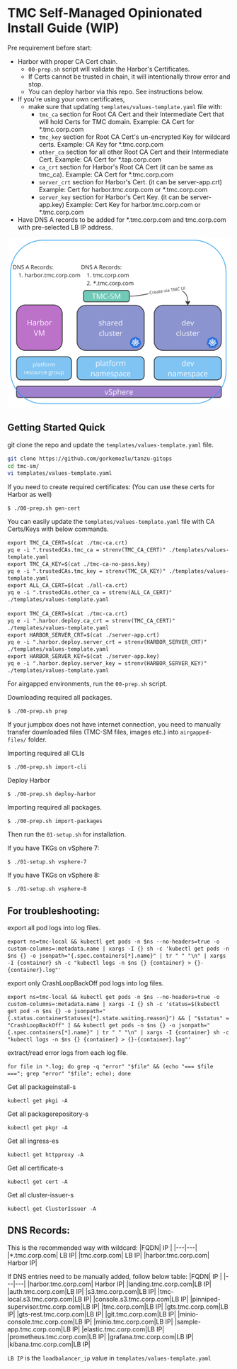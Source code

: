 # TMC Self-Managed Opinionated Install Guide (WIP)

Pre requirement before start: 
 - Harbor with proper CA Cert chain.
    - ```00-prep.sh``` script will validate the Harbor's Certificates.
    - If Certs cannot be trusted in chain, it will intentionally throw error and stop.
    - You can deploy harbor via this repo. See instructions below.
 - If you're using your own certificates, 
    - make sure that updating ```templates/values-template.yaml``` file with:
        - ```tmc_ca``` section for Root CA Cert and their Intermediate Cert that will hold Certs for TMC domain. Example: CA Cert for *.tmc.corp.com
        - ```tmc_key``` section for Root CA Cert's un-encrypted Key for wildcard certs. Example: CA Key for *.tmc.corp.com
        - ```other_ca``` section for all other Root CA Cert and their Intermediate Cert. Example: CA Cert for *.tap.corp.com
        - ```ca_crt``` section for Harbor's Root CA Cert (it can be same as tmc_ca). Example: CA Cert for *.tmc.corp.com
        - ```server_crt``` section for Harbor's Cert. (it can be server-app.crt) Example: Cert for harbor.tmc.corp.com or *.tmc.corp.com
        - ```server_key``` section for Harbor's Cert Key. (it can be server-app.key) Example: Cert Key for harbor.tmc.corp.com or *.tmc.corp.com
 - Have DNS A records to be added for *.tmc.corp.com and tmc.corp.com with pre-selected LB IP address.

![Alt text](image.png)

## Getting Started Quick

git clone the repo and update the `templates/values-template.yaml` file.

```bash
git clone https://github.com/gorkemozlu/tanzu-gitops
cd tmc-sm/
vi templates/values-template.yaml
```

If you need to create required certificates: (You can use these certs for Harbor as well)
```
$ ./00-prep.sh gen-cert
```

You can easily update the `templates/values-template.yaml` file with CA Certs/Keys with below commands.
```
export TMC_CA_CERT=$(cat ./tmc-ca.crt)
yq e -i ".trustedCAs.tmc_ca = strenv(TMC_CA_CERT)" ./templates/values-template.yaml
export TMC_CA_KEY=$(cat ./tmc-ca-no-pass.key)
yq e -i ".trustedCAs.tmc_key = strenv(TMC_CA_KEY)" ./templates/values-template.yaml
export ALL_CA_CERT=$(cat ./all-ca.crt)
yq e -i ".trustedCAs.other_ca = strenv(ALL_CA_CERT)" ./templates/values-template.yaml

export TMC_CA_CERT=$(cat ./tmc-ca.crt)
yq e -i ".harbor.deploy.ca_crt = strenv(TMC_CA_CERT)" ./templates/values-template.yaml
export HARBOR_SERVER_CRT=$(cat ./server-app.crt)
yq e -i ".harbor.deploy.server_crt = strenv(HARBOR_SERVER_CRT)" ./templates/values-template.yaml
export HARBOR_SERVER_KEY=$(cat ./server-app.key)
yq e -i ".harbor.deploy.server_key = strenv(HARBOR_SERVER_KEY)" ./templates/values-template.yaml

```

For airgapped environments, run the ```00-prep.sh``` script.

Downloading required all packages.
```
$ ./00-prep.sh prep
```

If your jumpbox does not have internet connection, you need to manually transfer downloaded files (TMC-SM files, images etc.) into ```airgapped-files/``` folder.

Importing required all CLIs
```
$ ./00-prep.sh import-cli
```

Deploy Harbor
```
$ ./00-prep.sh deploy-harbor
```

Importing required all packages.
```
$ ./00-prep.sh import-packages
```

Then run the ```01-setup.sh``` for installation.

If you have TKGs on vSphere 7:
```
$ ./01-setup.sh vsphere-7
```

If you have TKGs on vSphere 8:
```
$ ./01-setup.sh vsphere-8
```


## For troubleshooting:

export all pod logs into log files.
```
export ns=tmc-local && kubectl get pods -n $ns --no-headers=true -o custom-columns=:metadata.name | xargs -I {} sh -c 'kubectl get pods -n $ns {} -o jsonpath="{.spec.containers[*].name}" | tr " " "\n" | xargs -I {container} sh -c "kubectl logs -n $ns {} {container} > {}-{container}.log"'
```

export only CrashLoopBackOff pod logs into log files.
```
export ns=tmc-local && kubectl get pods -n $ns --no-headers=true -o custom-columns=:metadata.name | xargs -I {} sh -c 'status=$(kubectl get pod -n $ns {} -o jsonpath="{.status.containerStatuses[*].state.waiting.reason}") && [ "$status" = "CrashLoopBackOff" ] && kubectl get pods -n $ns {} -o jsonpath="{.spec.containers[*].name}" | tr " " "\n" | xargs -I {container} sh -c "kubectl logs -n $ns {} {container} > {}-{container}.log"'
```

extract/read error logs from each log file.
```
for file in *.log; do grep -q "error" "$file" && (echo "=== $file ==="; grep "error" "$file"; echo); done
```

Get all packageinstall-s
```
kubectl get pkgi -A
```

Get all packagerepository-s
```
kubectl get pkgr -A
```

Get all ingress-es
```
kubectl get httpproxy -A
```

Get all certificate-s
```
kubectl get cert -A
```

Get all cluster-issuer-s
```
kubectl get ClusterIssuer -A
```

## DNS Records:

This is the recommended way with wildcard:
|FQDN| IP |
|---|---|
|*.tmc.corp.com| LB IP|
|tmc.corp.com| LB IP|
|harbor.tmc.corp.com| Harbor IP|

If DNS entries need to be manually added, follow below table:
|FQDN| IP |
|---|---|
|harbor.tmc.corp.com| Harbor IP|
|landing.tmc.corp.com|LB IP|
|auth.tmc.corp.com|LB IP|
|s3.tmc.corp.com|LB IP|
|tmc-local.s3.tmc.corp.com|LB IP|
|console.s3.tmc.corp.com|LB IP|
|pinniped-supervisor.tmc.corp.com|LB IP|
|tmc.corp.com|LB IP|
|gts.tmc.corp.com|LB IP|
|gts-rest.tmc.corp.com|LB IP|
|git.tmc.corp.com|LB IP|
|minio-console.tmc.corp.com|LB IP|
|minio.tmc.corp.com|LB IP|
|sample-app.tmc.corp.com|LB IP|
|elastic.tmc.corp.com|LB IP|
|prometheus.tmc.corp.com|LB IP|
|grafana.tmc.corp.com|LB IP|
|kibana.tmc.corp.com|LB IP|

`LB IP` is the `loadbalancer_ip` value in `templates/values-template.yaml` 